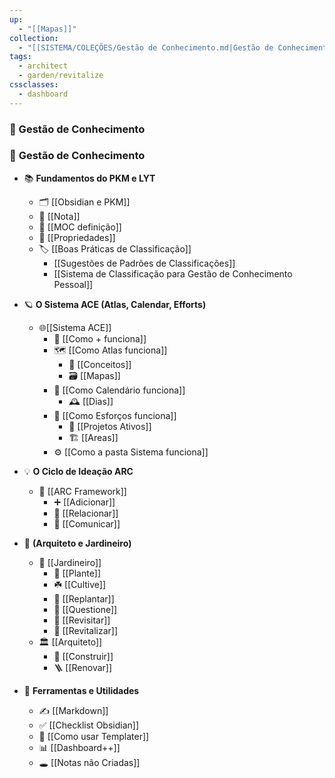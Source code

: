 ```yaml
---
up:
  - "[[Mapas]]"
collection:
  - "[[SISTEMA/COLEÇÕES/Gestão de Conhecimento.md|Gestão de Conhecimento]]"
tags:
  - architect
  - garden/revitalize
cssclasses:
  - dashboard
---
```

### 📘 Gestão de Conhecimento
### 🧭 **Gestão de Conhecimento**

- 📚 **Fundamentos do PKM e LYT**  
	- 🗂️ [[Obsidian e PKM]]  
	- 📝 [[Nota]]  
	- 🧩 [[MOC definição]]  
	- 🪪 [[Propriedades]]  
	- 🏷️ [[Boas Práticas de Classificação]]  
		-  [[Sugestões de Padrões de Classificações]]  
		-  [[Sistema de Classificação para Gestão de Conhecimento Pessoal]]  

- 🪐 **O Sistema ACE (Atlas, Calendar, Efforts)**  
	-  🌐[[Sistema ACE]]  
		- 🧩 [[Como + funciona]]  
		- 🗺️ [[Como Atlas funciona]]  
			- 🧠 [[Conceitos]]  
			- 🗃️ [[Mapas]]  
		- 📅 [[Como Calendário funciona]]  
			- 🕰️ [[Dias]]  
		- 💪 [[Como Esforços funciona]]  
			- 🚀 [[Projetos Ativos]]  
			- 🏗️ [[Areas]]  
		- ⚙️ [[Como a pasta Sistema funciona]]  

- 💡 **O Ciclo de Ideação ARC**  
	- 🔁 [[ARC Framework]]  
		- ➕ [[Adicionar]]  
		- 🔗 [[Relacionar]]  
		- 📣 [[Comunicar]]  

- 🌿 **(Arquiteto e Jardineiro)**  
	- 🌱 [[Jardineiro]]  
		- 🫘 [[Plante]]  
		- ☘️ [[Cultive]]  
		- 🌾 [[Replantar]]  
		- 🍄 [[Questione]]  
		- 🌻 [[Revisitar]]  
		- 🌼 [[Revitalizar]]  
	- 🏛️ [[Arquiteto]]  
		- 🧱 [[Construir]]  
		- 🪜 [[Renovar]]  

- 🧰 **Ferramentas e Utilidades**  
	- ✍️ [[Markdown]]  
	- ✅ [[Checklist Obsidian]]  
	- 🧩 [[Como usar Templater]]  
	- 📊 [[Dashboard++]]  
	- 🕳️ [[Notas não Criadas]]  

